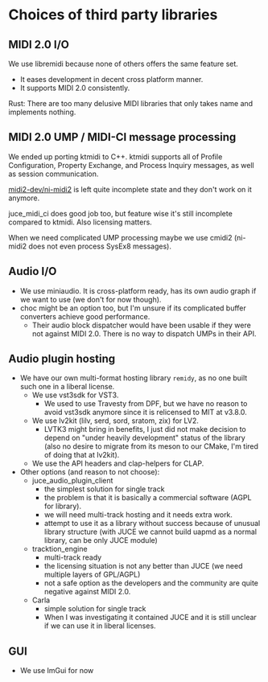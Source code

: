 # Choices of third party libraries

## MIDI 2.0 I/O

We use libremidi because none of others offers the same feature set.

- It eases development in decent cross platform manner.
- It supports MIDI 2.0 consistently.

Rust: There are too many delusive MIDI libraries that only takes name and implements nothing.

## MIDI 2.0 UMP / MIDI-CI message processing

We ended up porting ktmidi to C++. ktmidi supports all of Profile Configuration, Property Exchange, and Process Inquiry messages, as well as session communication.

[midi2-dev/ni-midi2](https://github.com/midi2-dev/ni-midi2) is left quite incomplete state and they don't work on it anymore.

juce_midi_ci does good job too, but feature wise it's still incomplete compared to ktmidi. Also licensing matters.

When we need complicated UMP processing maybe we use cmidi2 (ni-midi2 does not even process SysEx8 messages).

## Audio I/O

- We use miniaudio. It is cross-platform ready, has its own audio graph if we want to use (we don't for now though).
- choc might be an option too, but I'm unsure if its complicated buffer converters achieve good performance.
  - Their audio block dispatcher would have been usable if they were not against MIDI 2.0.
    There is no way to dispatch UMPs in their API.

## Audio plugin hosting

- We have our own multi-format hosting library `remidy`, as no one built such one in a liberal license.
  - We use vst3sdk for VST3.
    - We used to use Travesty from DPF, but we have no reason to avoid vst3sdk anymore since it is relicensed to MIT at v3.8.0.
  - We use lv2kit (lilv, serd, sord, sratom, zix) for LV2.
    - LVTK3 might bring in benefits, I just did not make decision to depend on "under heavily development" status of the library (also no desire to migrate from its meson to our CMake, I'm tired of doing that at lv2kit).
  - We use the API headers and clap-helpers for CLAP.
- Other options (and reason to not choose):
  - juce_audio_plugin_client
    - the simplest solution for single track
    - the problem is that it is basically a commercial software (AGPL for library).
    - we will need multi-track hosting and it needs extra work.
    - attempt to use it as a library without success because of unusual library structure (with JUCE we cannot build uapmd as a normal library, can be only JUCE module)
  - tracktion_engine
    - multi-track ready
    - the licensing situation is not any better than JUCE (we need multiple layers of GPL/AGPL)
    - not a safe option as the developers and the community are quite negative against MIDI 2.0.
  - Carla
    - simple solution for single track
    - When I was investigating it contained JUCE and it is still unclear if we can use it in liberal licenses.

## GUI

- We use ImGui for now
